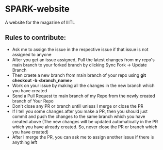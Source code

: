 # SPARK-website
A website for the magazine of IIITL


## Rules to contribute:
- Ask me to assign the issue in the respective issue if that issue is not assigned to anyone
- After you get an issue assigned, Pull the latest changes from my repo's main branch to your forked branch by clicking Sync Fork -> Update Branch
- Then craete a new branch from main branch of your repo using **git checkout -b <branch_name>**
- Work on your issue by making all the changes in the new branch which you have created
- Send a Pull Request to main branch of my Repo from the newly created branch of Your Repo
- Don't close any PR or branch untill unless I merge or close the PR 
- If I tell you some changes after you make a PR, then you should just commit and push the changes to the same branch which you have created above (The new changes will be updated automatically in the PR which you have already created. So, never close the PR or branch which you have created)
- After I merge the PR, you can ask me to assign another issue if there is anything left
